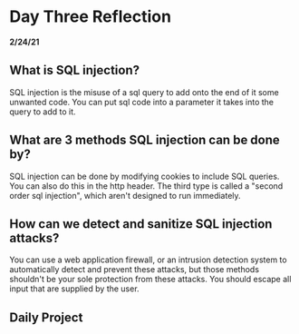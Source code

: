 # Day Three Reflection

**2/24/21**

## What is SQL injection?

SQL injection is the misuse of a sql query to add onto the end of it some unwanted code. You can put sql code into a parameter it takes into the query to add to it.

## What are 3 methods SQL injection can be done by?

SQL injection can be done by modifying cookies to include SQL queries. You can also do this in the http header. The third type is called a "second order sql injection", which aren't designed to run immediately.

## How can we detect and sanitize SQL injection attacks?

You can use a web application firewall, or an intrusion detection system to automatically detect and prevent these attacks, but those methods shouldn't be your sole protection from these attacks. You should escape all input that are supplied by the user.

## Daily Project
